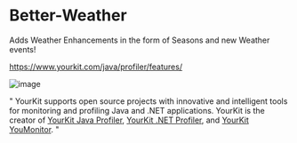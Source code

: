 # Better-Weather
Adds Weather Enhancements in the form of Seasons and new Weather events!


https://www.yourkit.com/java/profiler/features/


![[image](https://user-images.githubusercontent.com/66983020/121853220-7fc1a780-cca5-11eb-8098-5411b8179698.png)](https://www.yourkit.com/)


"
YourKit supports open source projects with innovative and intelligent tools
for monitoring and profiling Java and .NET applications.
YourKit is the creator of <a href="https://www.yourkit.com/java/profiler/">YourKit Java Profiler</a>,
<a href="https://www.yourkit.com/.net/profiler/">YourKit .NET Profiler</a>,
and <a href="https://www.yourkit.com/youmonitor/">YourKit YouMonitor</a>.
"
